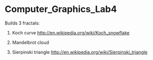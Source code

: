 # Computer_Graphics_Lab4

Builds 3 fractals:
1.  Koch curve
    http://en.wikipedia.org/wiki/Koch_snowflake
    
2.  Mandelbrot cloud

3.  Sierpinski triangle
    http://en.wikipedia.org/wiki/Sierpinski_triangle
